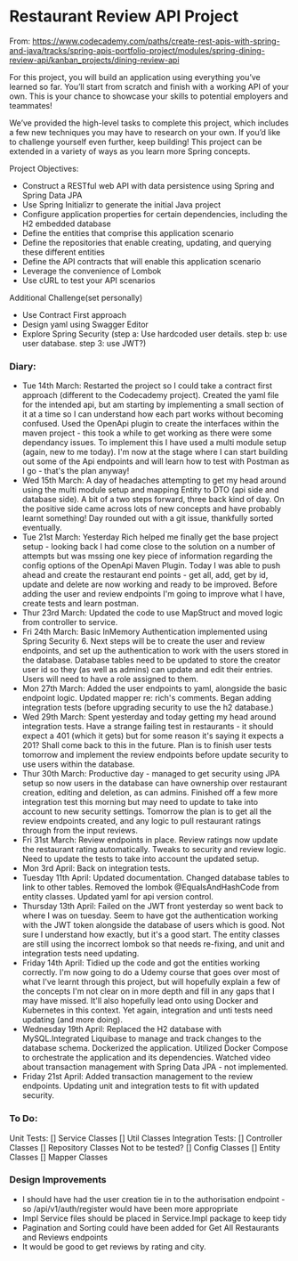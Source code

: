 # Restaurant Review API Project

From: https://www.codecademy.com/paths/create-rest-apis-with-spring-and-java/tracks/spring-apis-portfolio-project/modules/spring-dining-review-api/kanban_projects/dining-review-api

For this project, you will build an application using everything you’ve learned so far. You’ll start from scratch and finish with a working API of your own. This is your chance to showcase your skills to potential employers and teammates!

We’ve provided the high-level tasks to complete this project, which includes a few new techniques you may have to research on your own. If you’d like to challenge yourself even further, keep building! This project can be extended in a variety of ways as you learn more Spring concepts.

Project Objectives:
- Construct a RESTful web API with data persistence using Spring and Spring Data JPA
- Use Spring Initializr to generate the initial Java project
- Configure application properties for certain dependencies, including the H2 embedded database
- Define the entities that comprise this application scenario
- Define the repositories that enable creating, updating, and querying these different entities
- Define the API contracts that will enable this application scenario
- Leverage the convenience of Lombok
- Use cURL to test your API scenarios

Additional Challenge(set personally)
- Use Contract First approach
- Design yaml using Swagger Editor
- Explore Spring Security (step a: Use hardcoded user details. step b: use user database. step 3: use JWT?)

### Diary:
- Tue 14th March: Restarted the project so I could take a contract first approach (different to the Codecademy project). Created the yaml file for the intended api, but am starting by implementing a small section of it at a time so I can understand how each part works without becoming confused. Used the OpenApi plugin to create the interfaces within the maven project - this took a while to get working as there were some dependancy issues. To implement this I have used a multi module setup (again, new to me today). I'm now at the stage where I can start building out some of the Api endpoints and will learn how to test with Postman as I go - that's the plan anyway!
- Wed 15th March: A day of headaches attempting to get my head around using the multi module setup and mapping Entity to DTO (api side and database side). A bit of a two steps forward, three back kind of day. On the positive side came across lots of new concepts and have probably learnt something! Day rounded out with a git issue, thankfully sorted eventually.
- Tue 21st March: Yesterday Rich helped me finally get the base project setup - looking back I had come close to the solution on a number of attempts but was mssing one key piece of information regarding the config options of the OpenApi Maven Plugin. Today I was able to push ahead and create the restaurant end points - get all, add, get by id, update and delete are now working and ready to be improved. Before adding the user and review endpoints I'm going to improve what I have, create tests and learn postman.
- Thur 23rd March: Updated the code to use MapStruct and moved logic from controller to service.
- Fri 24th March: Basic InMemory Authentication implemented using Spring Security 6. Next steps will be to create the user and review endpoints, and set up the authentication to work with the users stored in the database. Database tables need to be updated to store the creator user id so they (as well as admins) can update and edit their entries. Users will need to have a role assigned to them.
- Mon 27th March: Added the user endpoints to yaml, alongside the basic endpoint logic. Updated mapper re: rich's comments. Began adding integration tests (before upgrading security to use the h2 database.)
- Wed 29th March: Spent yesterday and today getting my head around integration tests. Have a strange failing test in restaurants - it should expect a 401 (which it gets) but for some reason it's saying it expects a 201? Shall come back to this in the future. Plan is to finish user tests tomorrow and implement the review endpoints before update security to use users within the database.
- Thur 30th March: Productive day - managed to get security using JPA setup so now users in the database can have ownership over restaurant creation, editing and deletion, as can admins. Finished off a few more integration test this morning but may need to update to take into account to new security settings. Tomorrow the plan is to get all the review endpoints created, and any logic to pull restaurant ratings through from the input reviews.
- Fri 31st March: Review endpoints in place. Review ratings now update the restaurant rating automatically.  Tweaks to security and review logic. Need to update the tests to take into account the updated setup.
- Mon 3rd April: Back on integration tests. 
- Tuesday 11th April: Updated documentation. Changed database tables to link to other tables. Removed the lombok @EqualsAndHashCode from entity classes. Updated yaml for api version control.
- Thursday 13th April: Failed on the JWT front yesterday so went back to where I was on tuesday. Seem to have got the authentication working with the JWT token alongside the database of users which is good. Not sure I understand how exactly, but it's a good start. The entity classes are still using the incorrect lombok so that needs re-fixing, and unit and integration tests need updating.
- Friday 14th April: Tidied up the code and got the entities working correctly. I'm now going to do a Udemy course that goes over most of what I've learnt through this project, but will hopefully explain a few of the concepts I'm not clear on in more depth and fill in any gaps that I may have missed. It'll also hopefully lead onto using Docker and Kubernetes in this context. Yet again, integration and unti tests need updating (and more doing).
- Wednesday 19th April: Replaced the H2 database with MySQL.Integrated Liquibase to manage and track changes to the database schema. Dockerized the application. Utilized Docker Compose to orchestrate the application and its dependencies. Watched video about transaction management with Spring Data JPA - not implemented.
- Friday 21st April: Added transaction management to the review endpoints. Updating unit and integration tests to fit with updated security.


### To Do:
Unit Tests:
    [] Service Classes
    [] Util Classes
Integration Tests:
    [] Controller Classes
    [] Repository Classes
Not to be tested?
    [] Config Classes
    [] Entity Classes
    [] Mapper Classes
    

### Design Improvements
- I should have had the user creation tie in to the authorisation endpoint - so /api/v1/auth/register would have been more appropriate
- Impl Service files should be placed in Service.Impl package to keep tidy
- Pagination and Sorting could have been added for Get All Restaurants and Reviews endpoints
- It would be good to get reviews by rating and city.
